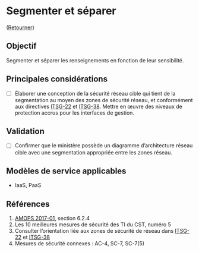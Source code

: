 # Segmenter et séparer

([Retourner](../README.md))

## Objectif

Segmenter et séparer les renseignements en fonction de leur sensibilité.

## Principales considérations

* [ ] Élaborer une conception de la sécurité réseau cible qui tient de la segmentation au moyen des zones de sécurité réseau, et conformément aux directives [ITSG-22](https://cyber.gc.ca/fr/orientation/exigences-de-base-en-matiere-de-securite-pour-les-zones-de-securite-de-reseau-au-sein) et [ITSG-38](https://cyber.gc.ca/fr/orientation/considerations-de-conception-relatives-au-positionnement-des-services-dans-les-zones). Mettre en œuvre des niveaux de protection accrus pour les interfaces de gestion.

## Validation

* [ ] Confirmer que le ministère possède un diagramme d’architecture réseau cible avec une segmentation appropriée entre les zones réseau.

## Modèles de service applicables

* IaaS, PaaS

## Références

1. [AMOPS 2017-01](https://www.canada.ca/fr/gouvernement/systeme/gouvernement-numerique/technologiques-modernes-nouveaux/orientation-utilisation-securisee-services-commerciaux-informatique-nuage-amops.html), section 6.2.4
2. Les 10 meilleures mesures de sécurité des TI du CST, numéro 5
3. Consulter l’orientation liée aux zones de sécurité de réseau dans [ITSG-22](https://cyber.gc.ca/fr/orientation/exigences-de-base-en-matiere-de-securite-pour-les-zones-de-securite-de-reseau-au-sein) et [ITSG-38](https://cyber.gc.ca/fr/orientation/considerations-de-conception-relatives-au-positionnement-des-services-dans-les-zones)
4. Mesures de sécurité connexes : AC-4, SC-7, SC-7(5)
